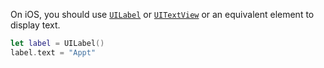 On iOS, you should use [`UILabel`](https://developer.apple.com/documentation/uikit/uilabel) or [`UITextView`](https://developer.apple.com/documentation/uikit/uitextview) or an equivalent element to display text.

```swift
let label = UILabel()
label.text = "Appt"
```
